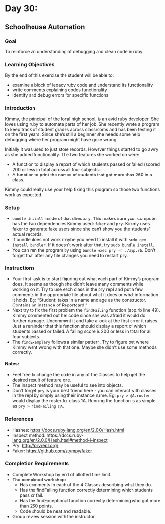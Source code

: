 # Day 30:
## Schoolhouse Automation
### Goal
To reinforce an understanding of debugging and clean code in ruby.
### Learning Objectives
By the end of this exercise the student will be able to:
* examine a block of legacy ruby code and understand its functionality
* write comments explaining codes functionality
* identify and debug errors for specific functions
### Introduction
Kimmy, the principal of the local high school, is an avid ruby developer. She loves using ruby to automate parts of her job. She recently wrote a program to keep track of student grades across classrooms and has been testing it on the first years. Since she’s still a beginner she needs some help debugging where her program might have gone wrong.  

Initially it was used to just store records. However things started to go awry as she added functionality. The two features she worked on were:
* A function to display a report of which students passed or failed (scored 200 or less in total across all four subjects).
* A function to print the names of students that got more than 260 in a class.

Kimmy could really use your help fixing this program so those two functions work as expected.
### Setup
* `bundle install` inside of that directory. This makes sure your computer has  the two dependencies Kimmy used: `faker` and `pry`. Kimmy uses faker to generate fake users since she can’t show you the students’ actual records.
* If bundle does not work maybe you need to install it with `sudo gem install bundler`. If it doesn't work after that, try `sudo bundle install`.
* You can run the program by using `bundle exec pry -r ./app.rb`. Don’t forget that after any file changes you need to restart pry.
### Instructions
* Your first task is to start figuring out what each part of Kimmy’s program does. It seems as though she didn’t leave many comments while working on it. Try to use each class in the pry repl and put a few comments in the appropriate file about what it does or what information it holds. Eg: “Student: takes in a name and age as the constructor. Contains an instance of Reportcard.”
* Next try to fix the first problem the `findFailing` function (app.rb line 49). Kimmy commented out her code since she was afraid it would do further damage. Uncomment it and take a look at the first error it raises. Just a reminder that this function should display a report of which students passed or failed. A failing score is 200 or less in total for all four subjects.
* The `findExemplary` follows a similar pattern. Try to figure out where Kimmy went wrong with that one. Maybe she didn’t use some methods correctly.

#### Notes:
* Feel free to change the code in any of the Classes to help get the desired result of feature one.
* The inspect method may be useful to see into objects.
* Don’t forget `pry` is your best friend here - you can interact with classes in the repl by simply using their instance name. Eg: `pry > @A.roster` would display the roster for class 1A. Running the function is as simple as `pry > findFailing @A`.

### References
* Hashes: https://docs.ruby-lang.org/en/2.0.0/Hash.html
* Inspect method: https://docs.ruby-lang.org/en/2.0.0/Hash.html#method-i-inspect
* Pry: http://pryrepl.org/
* Faker: https://github.com/stympy/faker
### Completion Requirements
* Complete Workshop by end of allotted time limit.
* The completed workshop:
  * Has comments in each of the 4 Classes describing what they do.
  * Has the findFailing function correctly determining which students pass or fail.
  * Has the findExceptional function correctly determining who got more than 260 points.
  * Code should be neat and readable.
* Group review session with the instructor.




